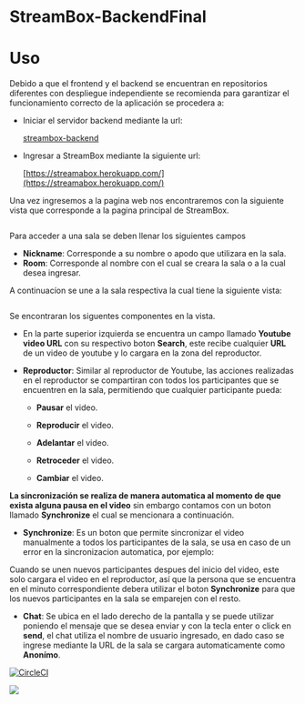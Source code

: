 # StreamBox-BackendFinal

# Uso

Debido a que el frontend y el backend se encuentran en repositorios diferentes con despliegue independiente se recomienda para garantizar el funcionamiento correcto de la aplicación se procedera a:

* Iniciar el servidor backend mediante la url:

  [streambox-backend](https://streamboxback.herokuapp.com/)

* Ingresar a StreamBox mediante la siguiente url:

  [https://streamabox.herokuapp.com/](https://streamabox.herokuapp.com/)
  
Una vez ingresemos a la pagina web nos encontraremos con la siguiente vista que corresponde a la pagina principal de StreamBox.

![]()

Para acceder a una sala se deben llenar los siguientes campos

* **Nickname**: Corresponde a su nombre o apodo que utilizara en la sala.
* **Room**: Corresponde al nombre con el cual se creara la sala o a la cual desea ingresar.

A continuacíon se une a la sala respectiva la cual tiene la siguiente vista:

![]()

Se encontraran los siguentes componentes en la vista.

* En la parte superior izquierda se encuentra un campo llamado **Youtube video URL** con su respectivo boton **Search**, este recibe cualquier **URL** de un video de youtube y lo cargara en la zona del reproductor.

* **Reproductor**: Similar al reproductor de Youtube, las acciones realizadas en el reproductor se compartiran con todos los participantes que se encuentren en la sala, permitiendo que cualquier participante pueda:

    - **Pausar** el video.

    - **Reproducir** el video.

    - **Adelantar** el video.

    - **Retroceder** el video.

    - **Cambiar** el video.

**La sincronización se realiza de manera automatica al momento de que exista alguna pausa en el video** sin embargo contamos con un boton llamado **Synchronize** el cual se mencionara a continuación.

* **Synchronize**: Es un boton que permite sincronizar el video manualmente a todos los participantes de la sala, se usa en caso de un error en la sincronizacion automatica, por ejemplo:

Cuando se unen nuevos participantes despues del inicio del video, este solo cargara el video en el reproductor, así que la persona que se encuentra en el minuto correspondiente debera utilizar el boton **Synchronize** para que los nuevos participantes en la sala se emparejen con el resto.

* **Chat**: Se ubica en el lado derecho de la pantalla y se puede utilizar poniendo el mensaje que se desea enviar y con la tecla enter o click en **send**, el chat utiliza el nombre de usuario ingresado, en dado caso se ingrese mediante la URL de la sala se cargara automaticamente como **Anonímo**.

 
 [![CircleCI](https://circleci.com/gh/circleci/circleci-docs.svg?style=svg)](https://circleci.com/gh/CAndresRa/StreamBox-BackendFinal)

![](https://github.com/CAndresRa/StreamBox-BackendFinal/blob/master/ImgReadme/ArquitecturaStreambox.png)

